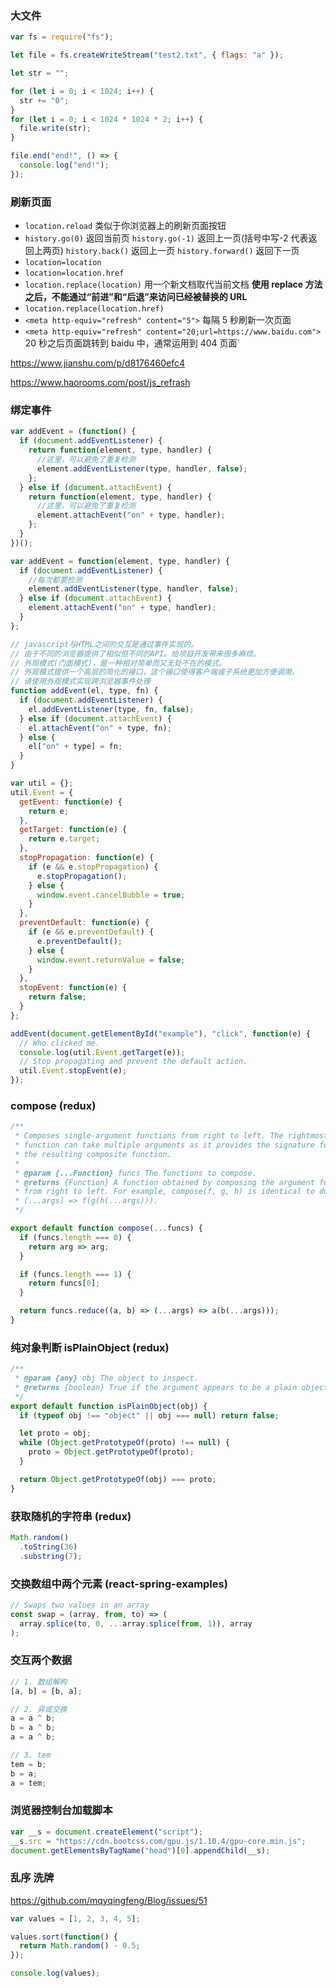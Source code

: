 ### 大文件

```js
var fs = require("fs");

let file = fs.createWriteStream("test2.txt", { flags: "a" });

let str = "";

for (let i = 0; i < 1024; i++) {
  str += "0";
}
for (let i = 0; i < 1024 * 1024 * 2; i++) {
  file.write(str);
}

file.end("end!", () => {
  console.log("end!");
});
```

### 刷新页面

- `location.reload` 类似于你浏览器上的刷新页面按钮
- `history.go(0)` 返回当前页 `history.go(-1)` 返回上一页(括号中写-2 代表返回上两页) `history.back()` 返回上一页 `history.forward()` 返回下一页
- `location=location`
- `location=location.href`
- `location.replace(location)` 用一个新文档取代当前文档 **使用 replace 方法之后，不能通过“前进”和“后退”来访问已经被替换的 URL**
- `location.replace(location.href)`
- `<meta http-equiv="refresh" content="5">` 每隔 5 秒刷新一次页面
- `<meta http-equiv="refresh" content="20;url=https://www.baidu.com">` 20 秒之后页面跳转到 baidu 中，通常运用到 404 页面`

https://www.jianshu.com/p/d8176460efc4

https://www.haorooms.com/post/js_refrash

### 绑定事件

```js
var addEvent = (function() {
  if (document.addEventListener) {
    return function(element, type, handler) {
      //这里，可以避免了重复检测
      element.addEventListener(type, handler, false);
    };
  } else if (document.attachEvent) {
    return function(element, type, handler) {
      //这里，可以避免了重复检测
      element.attachEvent("on" + type, handler);
    };
  }
})();
```

```js
var addEvent = function(element, type, handler) {
  if (document.addEventListener) {
    //每次都要检测
    element.addEventListener(type, handler, false);
  } else if (document.attachEvent) {
    element.attachEvent("on" + type, handler);
  }
};
```

```js
// javascript与HTML之间的交互是通过事件实现的。
// 由于不同的浏览器提供了相似但不同的API。给项目开发带来很多麻烦。
// 外观模式(门面模式)，是一种相对简单而又无处不在的模式。
// 外观模式提供一个高层的简化的接口，这个接口使得客户端或子系统更加方便调用。
// 请使用外观模式实现跨浏览器事件处理
function addEvent(el, type, fn) {
  if (document.addEventListener) {
    el.addEventListener(type, fn, false);
  } else if (document.attachEvent) {
    el.attachEvent("on" + type, fn);
  } else {
    el["on" + type] = fn;
  }
}

var util = {};
util.Event = {
  getEvent: function(e) {
    return e;
  },
  getTarget: function(e) {
    return e.target;
  },
  stopPropagation: function(e) {
    if (e && e.stopPropagation) {
      e.stopPropagation();
    } else {
      window.event.cancelBubble = true;
    }
  },
  preventDefault: function(e) {
    if (e && e.preventDefault) {
      e.preventDefault();
    } else {
      window.event.returnValue = false;
    }
  },
  stopEvent: function(e) {
    return false;
  }
};

addEvent(document.getElementById("example"), "click", function(e) {
  // Who clicked me.
  console.log(util.Event.getTarget(e));
  // Stop propagating and prevent the default action.
  util.Event.stopEvent(e);
});
```

### compose (redux)

```js
/**
 * Composes single-argument functions from right to left. The rightmost
 * function can take multiple arguments as it provides the signature for
 * the resulting composite function.
 *
 * @param {...Function} funcs The functions to compose.
 * @returns {Function} A function obtained by composing the argument functions
 * from right to left. For example, compose(f, g, h) is identical to doing
 * (...args) => f(g(h(...args))).
 */

export default function compose(...funcs) {
  if (funcs.length === 0) {
    return arg => arg;
  }

  if (funcs.length === 1) {
    return funcs[0];
  }

  return funcs.reduce((a, b) => (...args) => a(b(...args)));
}
```

### 纯对象判断 isPlainObject (redux)

```js
/**
 * @param {any} obj The object to inspect.
 * @returns {boolean} True if the argument appears to be a plain object.
 */
export default function isPlainObject(obj) {
  if (typeof obj !== "object" || obj === null) return false;

  let proto = obj;
  while (Object.getPrototypeOf(proto) !== null) {
    proto = Object.getPrototypeOf(proto);
  }

  return Object.getPrototypeOf(obj) === proto;
}
```

### 获取随机的字符串 (redux)

```js
Math.random()
  .toString(36)
  .substring(7);
```

### 交换数组中两个元素 (react-spring-examples)

```js
// Swaps two values in an array
const swap = (array, from, to) => (
  array.splice(to, 0, ...array.splice(from, 1)), array
);
```

### 交互两个数据

```js
// 1. 数组解构
[a, b] = [b, a];

// 2. 异或交换
a = a ^ b;
b = a ^ b;
a = a ^ b;

// 3. tem
tem = b;
b = a;
a = tem;
```

### 浏览器控制台加载脚本

```js
var __s = document.createElement("script");
__s.src = "https://cdn.bootcss.com/gpu.js/1.10.4/gpu-core.min.js";
document.getElementsByTagName("head")[0].appendChild(__s);
```

### 乱序 洗牌

https://github.com/mqyqingfeng/Blog/issues/51

```js
var values = [1, 2, 3, 4, 5];

values.sort(function() {
  return Math.random() - 0.5;
});

console.log(values);
```
